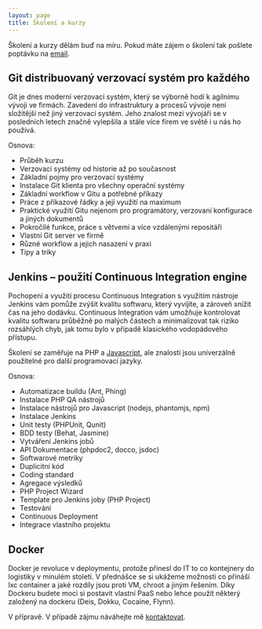 ```yaml
---
layout: page
title: Školení a kurzy
---
```


Školení a kurzy dělám buď na míru. Pokud máte zájem o školení tak pošlete poptávku na [email](mailto:ladislav@prskavec.net).

## Git distribuovaný verzovací systém pro každého

Git je dnes moderní verzovací systém, který se výborně hodí k agilnímu vývoji ve firmách.
Zavedení do infrastruktury a procesů vývoje není složitější než jiný verzovací systém.
Jeho znalost mezi vývojáři se v posledních letech značně vylepšila a stále více firem ve světě i u nás ho používá.

Osnova:

- Průběh kurzu
- Verzovací systémy od historie až po současnost
- Základní pojmy pro verzovací systémy
- Instalace Git klienta pro všechny operační systémy
- Základní workflow v Gitu a potřebné příkazy
- Práce z příkazové řádky a její využití na maximum
- Praktické využití Gitu nejenom pro programátory, verzovaní konfigurace a jiných dokumentů
- Pokročilé funkce, práce s větvemi a více vzdálenými repositáři
- Vlastní Git server ve firmě
- Různé workflow a jejich nasazení v praxi
- Tipy a triky

## Jenkins – použití Continuous Integration engine

Pochopení a využití procesu Continuous Integration s využitím nástroje Jenkins vám pomůže zvýšit kvalitu softwaru, který vyvíjíte, a zároveň snížit čas na jeho dodávku. Continuous Integration vám umožňuje kontrolovat kvalitu softwaru průběžně po malých částech a minimalizovat tak riziko rozsáhlých chyb, jak tomu bylo v případě klasického vodopádového přístupu.

Školení se zaměřuje na PHP a [Javascript](http://bit.ly/LO7Bvd), ale znalosti jsou univerzálně použitelné pro další programovací jazyky.

Osnova:

- Automatizace buildu (Ant, Phing)
- Instalace PHP QA nástrojů
- Instalace nástrojů pro Javascript (nodejs, phantomjs, npm)
- Instalace Jenkins
- Unit testy (PHPUnit, Qunit)
- BDD testy (Behat, Jasmine)
- Vytváření Jenkins jobů
- API Dokumentace (phpdoc2, docco, jsdoc)
- Softwarové metriky
- Duplicitní kód
- Coding standard
- Agregace výsledků
- PHP Project Wizard
- Template pro Jenkins joby (PHP Project)
- Testování
- Continuous Deployment
- Integrace vlastního projektu

## Docker

Docker je revoluce v deploymentu, protože přinesl do IT to co kontejnery do logistiky v minulém století. V přednášce se si ukážeme možnosti co přináší lxc container a jaké rozdíly jsou proti VM, chroot a jiným řešením. Díky Dockeru budete moci si postavit vlastní PaaS nebo lehce použít některý založený na dockeru (Deis, Dokku, Cocaine, Flynn).

V přípravě. V případě zájmu náváhejte mě [kontaktovat](mailto:ladislav@prskavec.net).
